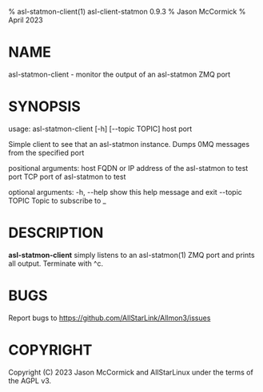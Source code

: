 % asl-statmon-client(1) asl-client-statmon 0.9.3
% Jason McCormick
% April 2023

# NAME
asl-statmon-client - monitor the output of an asl-statmon ZMQ port

# SYNOPSIS
usage: asl-statmon-client [-h] [--topic TOPIC] host port

Simple client to see that an asl-statmon instance. Dumps 0MQ messages from the
specified port

positional arguments:
  host           FQDN or IP address of the asl-statmon to test
  port           TCP port of asl-statmon to test

optional arguments:
  -h, --help     show this help message and exit
  --topic TOPIC  Topic to subscribe to
_
# DESCRIPTION
**asl-statmon-client** simply listens to an asl-statmon(1)
ZMQ port and prints all output. Terminate with ^c.

# BUGS
Report bugs to https://github.com/AllStarLink/Allmon3/issues

# COPYRIGHT
Copyright (C) 2023 Jason McCormick and AllStarLinux
under the terms of the AGPL v3.

